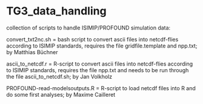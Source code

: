 # TG3_data_handling
collection of scripts to handle ISIMIP/PROFOUND simulation data:

convert_txt2nc.sh = bash script to convert ascii files into netcdf-flies according to ISIMIP standards, requires the file gridfile.template and npp.txt; by Matthias Büchner

ascii_to_netcdf.r = R-script to convert ascii files into netcdf-flies according to ISIMIP standards, requires the file npp.txt and needs to be run through the file ascii_to_netcdf.sh; by Jan Volkholz

PROFOUND-read-modelsoutputs.R = R-script to load netcdf files into R and do some first analyses; by Maxime Cailleret


